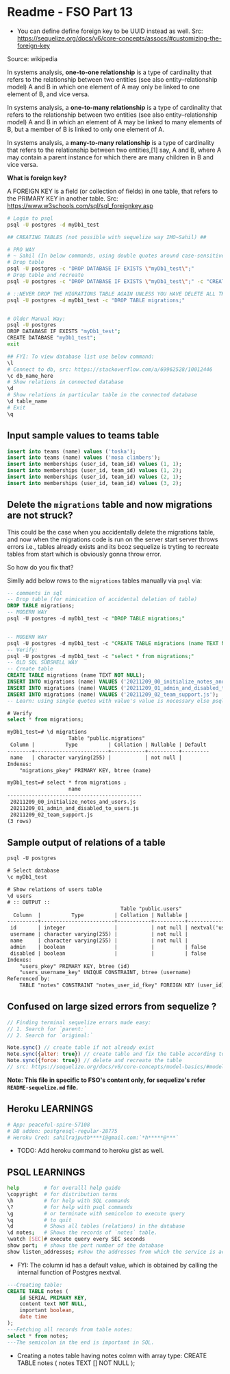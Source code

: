 # Readme - FSO Part 13

- You can define define foreign key to be UUID instead as well. Src: https://sequelize.org/docs/v6/core-concepts/assocs/#customizing-the-foreign-key

Source: wikipedia

In systems analysis, **one-to-one relationship** is a type of cardinality that refers to the relationship between two entities (see also entity–relationship model) A and B in which one element of A may only be linked to one element of B, and vice versa.

In systems analysis, a **one-to-many relationship** is a type of cardinality that refers to the relationship between two entities (see also entity–relationship model) A and B in which an element of A may be linked to many elements of B, but a member of B is linked to only one element of A.

In systems analysis, a **many-to-many relationship** is a type of cardinality that refers to the relationship between two entities,[1] say, A and B, where A may contain a parent instance for which there are many children in B and vice versa.

**What is foreign key?**

A FOREIGN KEY is a field (or collection of fields) in one table, that refers to the PRIMARY KEY in another table. Src: https://www.w3schools.com/sql/sql_foreignkey.asp

```bash
# Login to psql
psql -U postgres -d myDb1_test

## CREATING TABLES (not possible with sequelize way IMO~Sahil) ##

# PRO WAY
# ~ Sahil (In below commands, using double quotes around case-sensitive database names IS NECESSARY(single quotes does not work) and escaping double quotes around `myDb1_test` is necesssary bcoz we are using double quotes to pass values as a single string to psql's -u option.)
# Drop table
psql -U postgres -c "DROP DATABASE IF EXISTS \"myDb1_test\";"
# Drop table and recreate
psql -U postgres -c "DROP DATABASE IF EXISTS \"myDb1_test\";" -c "CREATE DATABASE \"myDb1_test\";"

# ::NEVER DROP THE MIGRATIONS TABLE AGAIN UNLESS YOU HAVE DELETE ALL THE TABLES AS WELL:: Dropping `migrations` table from myDb1_test table (TESTED), learn: -d option is to select a table
psql -U postgres -d myDb1_test -c "DROP TABLE migrations;"


# Older Manual Way:
psql -U postgres
DROP DATABASE IF EXISTS "myDb1_test";
CREATE DATABASE "myDb1_test";
exit

## FYI: To view database list use below command:
\l
# Connect to db, src: https://stackoverflow.com/a/69962528/10012446
\c db_name_here
# Show relations in connected database
\d
# Show relations in particular table in the connected database
\d table_name
# Exit
\q
```

## Input sample values to teams table

```sql
insert into teams (name) values ('toska');
insert into teams (name) values ('mosa climbers');
insert into memberships (user_id, team_id) values (1, 1);
insert into memberships (user_id, team_id) values (1, 2);
insert into memberships (user_id, team_id) values (2, 1);
insert into memberships (user_id, team_id) values (3, 2);
```

## Delete the `migrations` table and now migrations are not struck?

This could be the case when you accidentally delete the migrations table, and now when the migrations code is run on the server start server throws errors i.e., tables already exists and its bcoz sequelize is tryting to recreate tables from start which is obviously gonna throw error.

So how do you fix that?

Simlly add below rows to the `migrations` tables manually via `psql` via:

```sql
-- comments in sql
-- Drop table (for mimication of accidental deletion of table)
DROP TABLE migrations;
-- MODERN WAY
psql -U postgres -d myDb1_test -c "DROP TABLE migrations;"


-- MODERN WAY
psql -U postgres -d myDb1_test -c "CREATE TABLE migrations (name TEXT NOT NULL)" -c "INSERT INTO migrations (name) VALUES ('20211209_00_initialize_notes_and_users.js');" -c "INSERT INTO migrations (name) VALUES ('20211209_01_admin_and_disabled_to_users.js');" -c "INSERT INTO migrations (name) VALUES ('20211209_02_team_support.js');"
-- Verify:
psql -U postgres -d myDb1_test -c "select * from migrations;"
-- OLD SQL SUBSHELL WAY
-- Create table
CREATE TABLE migrations (name TEXT NOT NULL);
INSERT INTO migrations (name) VALUES ('20211209_00_initialize_notes_and_users.js');
INSERT INTO migrations (name) VALUES ('20211209_01_admin_and_disabled_to_users.js');
INSERT INTO migrations (name) VALUES ('20211209_02_team_support.js');
-- Learn: using single quotes with value's value is necessary else psql throws error that column doesn't exist.

# Verify
select * from migrations;
```

```txt
myDb1_test=# \d migrations
                    Table "public.migrations"
 Column |          Type          | Collation | Nullable | Default
--------+------------------------+-----------+----------+---------
 name   | character varying(255) |           | not null |
Indexes:
    "migrations_pkey" PRIMARY KEY, btree (name)

myDb1_test=# select * from migrations ;
                    name
--------------------------------------------
 20211209_00_initialize_notes_and_users.js
 20211209_01_admin_and_disabled_to_users.js
 20211209_02_team_support.js
(3 rows)
```

## Sample output of relations of a table

```txt
psql -U postgres

# Select database
\c myDb1_test

# Show relations of users table
\d users
# :: OUTPUT ::
                                     Table "public.users"
  Column  |          Type          | Collation | Nullable |              Default
----------+------------------------+-----------+----------+-----------------------------------
 id       | integer                |           | not null | nextval('users_id_seq'::regclass)
 username | character varying(255) |           | not null |
 name     | character varying(255) |           | not null |
 admin    | boolean                |           |          | false
 disabled | boolean                |           |          | false
Indexes:
    "users_pkey" PRIMARY KEY, btree (id)
    "users_username_key" UNIQUE CONSTRAINT, btree (username)
Referenced by:
    TABLE "notes" CONSTRAINT "notes_user_id_fkey" FOREIGN KEY (user_id) REFERENCES users(id) ON UPDATE CASCADE ON DELETE SET NULL
```

## Confused on large sized errors from sequelize ?

```js
// Finding terminal sequelize errors made easy:
// 1. Search for `parent:`
// 2. Search for `original:`
```

```js
Note.sync() // create table if not already exist
Note.sync({alter: true}) // create table and fix the table according to the schema we have defined in current code base
Note.sync({force: true}) // delete and recreate the table
// src: https://sequelize.org/docs/v6/core-concepts/model-basics/#model-synchronization
```

**Note: This file in specific to FSO's content only, for sequelize's refer `README-sequelize.md` file.**

## Heroku LEARNINGS

```bash
# App: peaceful-spire-57108
# DB addon: postgresql-regular-28775
# Heroku Cred: sahilrajputb****i@gmail.com:`*h*****@***`
```

- TODO: Add heroku command to heroku gist as well.

## PSQL LEARNINGS

```bash
help        # for overalll help guide
\copyright  # for distribution terms
\h          # for help with SQL commands
\?          # for help with psql commands
\g          # or terminate with semicolon to execute query
\q          # to quit
\d          # Shows all tables (relations) in the database
\d notes;   # Shows the records of `notes` table.
\watch [SEC]# execute query every SEC seconds
show port;  # shows the port number of the database
show listen_addresses; #show the addresses from which the service is accessible. src: https://serverfault.com/a/573327
```

- FYI: The column id has a default value, which is obtained by calling the internal function of Postgres nextval.

```sql
---Creating table:
CREATE TABLE notes (
    id SERIAL PRIMARY KEY,
    content text NOT NULL,
    important boolean,
    date time
);
---Fetching all records from table notes:
select * from notes;
---The semicolon in the end is important in SQL.
```

- Creating a notes table having notes colmn with array type:
  CREATE TABLE notes (
  notes TEXT [] NOT NULL
  );
